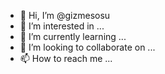 - 👋 Hi, I’m @gizmesosu
- 👀 I’m interested in ...
- 🌱 I’m currently learning ...
- 💞️ I’m looking to collaborate on ...
- 📫 How to reach me ...

<!---
gizmesosu/gizmesosu is a ✨ special ✨ repository because its `README.md` (this file) appears on your GitHub profile.
You can click the Preview link to take a look at your changes.
--->
